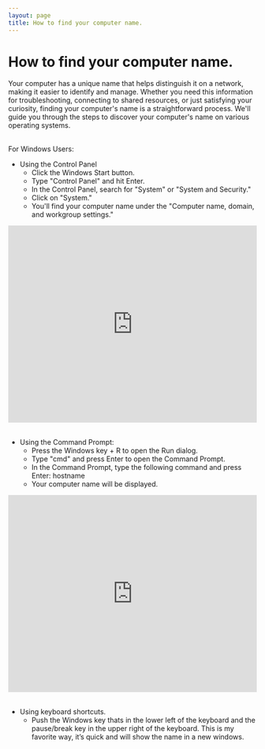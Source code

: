 ```yaml
---
layout: page
title: How to find your computer name.
---
```


<h1>How to find your computer name.</h1>

Your computer has a unique name that helps distinguish it on a network, making it easier to identify and manage. Whether you need this information for troubleshooting, connecting to shared resources, or just satisfying your curiosity, finding your computer's name is a straightforward process. We'll guide you through the steps to discover your computer's name on various operating systems.
<br>
<br>
<p>For Windows Users:</p>
<ul class="post-list1">
    <li>Using the Control Panel
        <ul>
            <li>Click the Windows Start button.</li>
            <li>Type "Control Panel" and hit Enter.</li>
            <li>In the Control Panel, search for "System" or "System and Security."</li>
            <li>Click on "System."</li>
            <li>You'll find your computer name under the "Computer name, domain, and workgroup settings."</li>
        </ul>
    </li>
</ul>

<iframe src="https://www.loom.com/share/a69fe65b3fa44a30a27eb625616c677e?sid=9a463a70-7c77-4e01-80a3-55aaf084f757" frameborder="0" webkitallowfullscreen mozallowfullscreen allowfullscreen style="width:100%; height:400px;"></iframe>

<br>
<br>
<ul class="post-list1">
    <li>Using the Command Prompt:
      <ul>
        <li>Press the Windows key + R to open the Run dialog.</li>
        <li>Type "cmd" and press Enter to open the Command Prompt.</li>
        <li>In the Command Prompt, type the following command and press Enter: hostname</li>
        <li>Your computer name will be displayed.</li>
      </ul>
    </li>
</ul>

<iframe src="https://www.loom.com/share/528cfcf06aea4726b0ef3bbd163da4a8?sid=a92c5cc4-e080-45ba-9598-db05305d900b" frameborder="0" webkitallowfullscreen mozallowfullscreen allowfullscreen style="width:100%; height:400px;"></iframe>

<br>
<br>
<ul class="post-list1">
  <li>Using keyboard shortcuts.
    <ul> 
      <li> Push the Windows key thats in the lower left of the keyboard and the pause/break key in the upper right of the keyboard. This is my favorite way, it’s quick and will show the name in a new windows. </li>
    </ul>
    </li>
</ul>